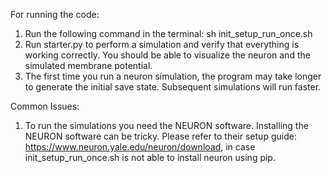 For running the code:
1. Run the following command in the terminal: sh init_setup_run_once.sh
2. Run starter.py to perform a simulation and verify that everything is working correctly.
  You should be able to visualize the neuron and the simulated membrane potential.
3. The first time you run a neuron simulation, the program may take longer to generate the initial save state.
  Subsequent simulations will run faster.


Common Issues:
1. To run the simulations you need the NEURON software.
  Installing the NEURON software can be tricky. Please refer to their setup guide: https://www.neuron.yale.edu/neuron/download, in case init_setup_run_once.sh is not able to install neuron using pip.
